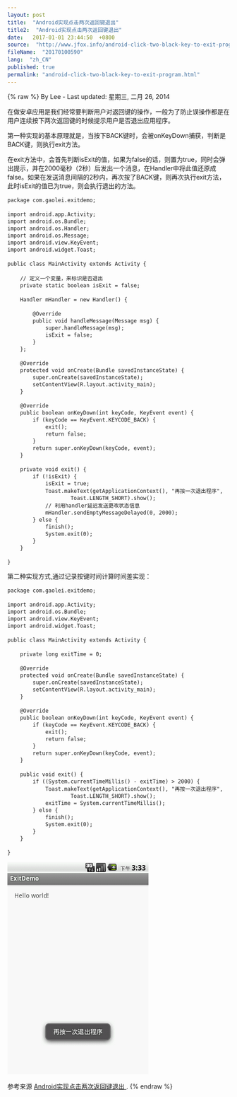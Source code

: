 ```yaml
---
layout: post
title:  "Android实现点击两次返回键退出"
title2:  "Android实现点击两次返回键退出"
date:   2017-01-01 23:44:50  +0800
source:  "http://www.jfox.info/android-click-two-black-key-to-exit-program.html"
fileName:  "20170100590"
lang:  "zh_CN"
published: true
permalink: "android-click-two-black-key-to-exit-program.html"
---
```

{% raw %}
By Lee - Last updated: 星期三, 二月 26, 2014

在做安卓应用是我们经常要判断用户对返回键的操作，一般为了防止误操作都是在用户连续按下两次返回键的时候提示用户是否退出应用程序。

第一种实现的基本原理就是，当按下BACK键时，会被onKeyDown捕获，判断是BACK键，则执行exit方法。

在exit方法中，会首先判断isExit的值，如果为false的话，则置为true，同时会弹出提示，并在2000毫秒（2秒）后发出一个消息，在Handler中将此值还原成false。如果在发送消息间隔的2秒内，再次按了BACK键，则再次执行exit方法，此时isExit的值已为true，则会执行退出的方法。

    package com.gaolei.exitdemo;
    
    import android.app.Activity;
    import android.os.Bundle;
    import android.os.Handler;
    import android.os.Message;
    import android.view.KeyEvent;
    import android.widget.Toast;
    
    public class MainActivity extends Activity {
    
        // 定义一个变量，来标识是否退出
        private static boolean isExit = false;
    
        Handler mHandler = new Handler() {
    
            @Override
            public void handleMessage(Message msg) {
                super.handleMessage(msg);
                isExit = false;
            }
        };
    
        @Override
        protected void onCreate(Bundle savedInstanceState) {
            super.onCreate(savedInstanceState);
            setContentView(R.layout.activity_main);
        }
    
        @Override
        public boolean onKeyDown(int keyCode, KeyEvent event) {
            if (keyCode == KeyEvent.KEYCODE_BACK) {
                exit();
                return false;
            }
            return super.onKeyDown(keyCode, event);
        }
    
        private void exit() {
            if (!isExit) {
                isExit = true;
                Toast.makeText(getApplicationContext(), "再按一次退出程序",
                        Toast.LENGTH_SHORT).show();
                // 利用handler延迟发送更改状态信息
                mHandler.sendEmptyMessageDelayed(0, 2000);
            } else {
                finish();
                System.exit(0);
            }
        }
    
    }
    

第二种实现方式,通过记录按键时间计算时间差实现：

    package com.gaolei.exitdemo;
    
    import android.app.Activity;
    import android.os.Bundle;
    import android.view.KeyEvent;
    import android.widget.Toast;
    
    public class MainActivity extends Activity {
    
        private long exitTime = 0;
    
        @Override
        protected void onCreate(Bundle savedInstanceState) {
            super.onCreate(savedInstanceState);
            setContentView(R.layout.activity_main);
        }
    
        @Override
        public boolean onKeyDown(int keyCode, KeyEvent event) {
            if (keyCode == KeyEvent.KEYCODE_BACK) {
                exit();
                return false;
            }
            return super.onKeyDown(keyCode, event);
        }
    
        public void exit() {
            if ((System.currentTimeMillis() - exitTime) > 2000) {
                Toast.makeText(getApplicationContext(), "再按一次退出程序",
                        Toast.LENGTH_SHORT).show();
                exitTime = System.currentTimeMillis();
            } else {
                finish();
                System.exit(0);
            }
        }
    
    }
    

[![515af8fce8771](9804227.png)](http://www.jfox.info/go.php?url=http://www.jfox.info/wp-content/uploads/2014/02/515af8fce8771.png)

参考来源 [Android实现点击两次返回键退出 ](http://www.jfox.info/go.php?url=http://www.jfox.info/url.php?url=http%3A%2F%2Fmy.eoe.cn%2Fleigo%2Farchive%2F2146.html).
{% endraw %}